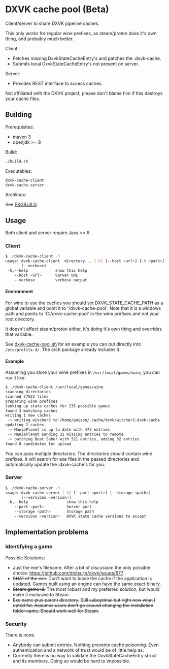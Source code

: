 # DXVK cache pool (Beta)

Client/server to share DXVK pipeline caches.

This only works for regular wine prefixes, as steam/proton does it's own thing, and probably much better.

Client:
- Fetches missing DxvkStateCacheEntry's and patches the .dxvk-cache.
- Submits local DxvkStateCacheEntry's not present on server.

Server:
- Provides REST interface to access caches.


Not affiliated with the DXVK project, please don't blame him if this destroys your cache files.

## Building

Prerequisites:
- maven 3
- openjdk >= 8

Build: 
```bash
./build.sh
```

Executables:
```bash
dxvk-cache-client
dxvk-cache-server
```

Archlinux:

See [PKGBUILD](arch/PKGBUILD)


## Usage

Both client and server require Java >= 8.

### Client

```bash
$ ./dxvk-cache-client -h
usage: dvxk-cache-client  directory... [-h] [--host <url>] [-t <path>]
       [--verbose]
 -h,--help            show this help
    --host <url>      Server URL
    --verbose         verbose output
```

#### Environment

For wine to use the caches you should set DXVK_STATE_CACHE_PATH as a global variable and point it to '/dxvk-cache-pool'.
Note that it is a windows path and points to 'C:/dxvk-cache-pool' in the wine prefixes and not your root directory.

It doesn't affect steam/proton either, it's doing it's own thing and overrides that variable.

See [dxvk-cache-pool.sh](dxvk-cache-pool.sh) for an example you can put directly into `/etc/profile.d/`. The arch package already includes it.


#### Example

Assuming you store your wine prefixes in `/usr/local/games/wine`, you can run it like:

```bash
$ ./dxvk-cache-client /usr/local/games/wine
scanning directories
scanned 77522 files
preparing wine prefixes
looking up state caches for 235 possible games
found 3 matching caches
writing 1 new caches
 -> writing witcher3 to /home/poison/.cache/dxvk/witcher3.dxvk-cache
updating 2 caches
 -> ManiaPlanet is up to date with 473 entries
 -> ManiaPlanet sending 31 missing entries to remote
 -> patching Beat Saber with 521 entries, adding 32 entries
found 0 candidates for upload
```

You can pass multiple directories. The directories should contain wine prefixes.
It will search for exe files in the passed directories and automatically update the .dxvk-cache's for you.


### Server
```bash
$ ./dxvk-cache-server -h
usage: dvxk-cache-server [-h] [--port <port>] [--storage <path>]
       [--versions <version>]
 -h,--help                 show this help
    --port <port>          Server port
    --storage <path>       Storage path
    --versions <version>   DXVK state cache versions to accept
```

## Implementation problems

### Identifying a game

Possible Solutions:

- Just the exe's filename. After a bit of discussion the only possible choice: https://github.com/doitsujin/dxvk/issues/677
- ~~SHA1 of the exe.~~ Don't want to loose the cache if the application is updated. Games built using an engine can have the same exact binary.
- ~~Steam game id.~~ The most robust and my preferred solution, but would make it exclusive to Steam.
- ~~Exe name plus parent directory.~~ ~~Still suboptimal but right now what I opted for. Assumes users don't go around changing the installation folder name. Should work well for Steam.~~


### Security

There is none.

- Anybody can submit entries. Nothing prevents cache poisoning. Even authentication and a network of trust would be of little help as:
- Currently there is no way to validate the DxvkStateCacheEntry struct and its members. Doing so would be hard to impossible.

